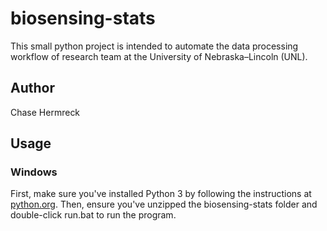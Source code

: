 # biosensing-stats
This small python project is intended to automate the data processing workflow of research team at the University of Nebraska–Lincoln (UNL).
## Author
Chase Hermreck
## Usage
### Windows
First, make sure you've installed Python 3 by following the instructions at [python.org](https://www.python.org/downloads/). Then, ensure you've unzipped the biosensing-stats folder and double-click run.bat to run the program.
